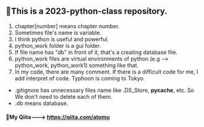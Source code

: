## 🍿This is a 2023-python-class repository.
1. chapter[number] means chapter number.
2. Sometimes file's name is variable.
3. I think python is useful and powerful.
4. python_work folder is a gui folder.
5. If file name has "db" in front of it, that's a creating database file.
6. python_work files are virtual environments of python.(e.g --> python_work, python_work1) something like that.
7. In my code, there are many comment. If there is a difficult code for me, I add interpret of code.
 Typhoon is coming to Tokyo.
- .gitignore has unnecessary files name like .DS_Store, __pycache__, etc. So We don't need to delete each of them.
- .db means database.
#### 🥞My Qiita---> https://qiita.com/atomu

